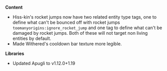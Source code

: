 **Content**
- Hiss-kin's rocket jumps now have two related entity type tags, one to define what can't be bounced off with rocket jumps `toomanyorigins:ignore_rocket_jump` and one tag to define what can't be damaged by rocket jumps. Both of these will not target non living entities by default.
- Made Withered's cooldown bar texture more legible.

**Libraries**
- Updated Apugli to v1.12.0+1.19